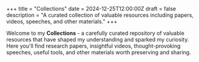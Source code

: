 +++
title = "Collections"
date = 2024-12-25T12:00:00Z
draft = false
description = "A curated collection of valuable resources including papers, videos, speeches, and other materials."
+++

Welcome to my **Collections** - a carefully curated repository of valuable resources that have shaped my understanding and sparked my curiosity. Here you'll find research papers, insightful videos, thought-provoking speeches, useful tools, and other materials worth preserving and sharing.
